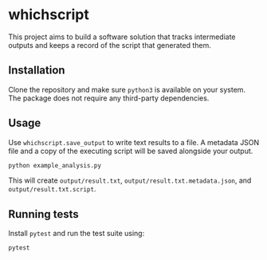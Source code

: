 # whichscript

This project aims to build a software solution that tracks intermediate outputs and keeps a record of the script that generated them.

## Installation

Clone the repository and make sure `python3` is available on your system. The package does not require any third-party dependencies.

## Usage

Use `whichscript.save_output` to write text results to a file. A metadata JSON file and a copy of the executing script will be saved alongside your output.

```bash
python example_analysis.py
```

This will create `output/result.txt`, `output/result.txt.metadata.json`, and `output/result.txt.script`.

## Running tests

Install `pytest` and run the test suite using:

```bash
pytest
```
